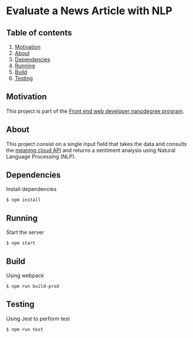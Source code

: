# Evaluate a News Article with NLP

## Table of contents

1. [Motivation](#Motivation)
2. [About](#About)
3. [Dependencies](#Dependencies)
4. [Running](#Running)
5. [Build](#Build)
6. [Testing](#Testing)

## Motivation

This project is part of the [Front end web developer nanodegree program](https://www.udacity.com/course/front-end-web-developer-nanodegree--nd0011).

## About

This project consist on a single input field that takes the data and consults the [meaning cloud API](https://www.meaningcloud.com/developer/sentiment-analysis) and returns a sentiment analysis using Natural Language Processing (NLP).

## Dependencies

Install dependencies

```console
$ npm install
```

## Running

Start the server

```console
$ npm start
```

## Build

Using webpack

```console
$ npm run build-prod
```

## Testing

Using Jest to perform test

```console
$ npm run test
```
